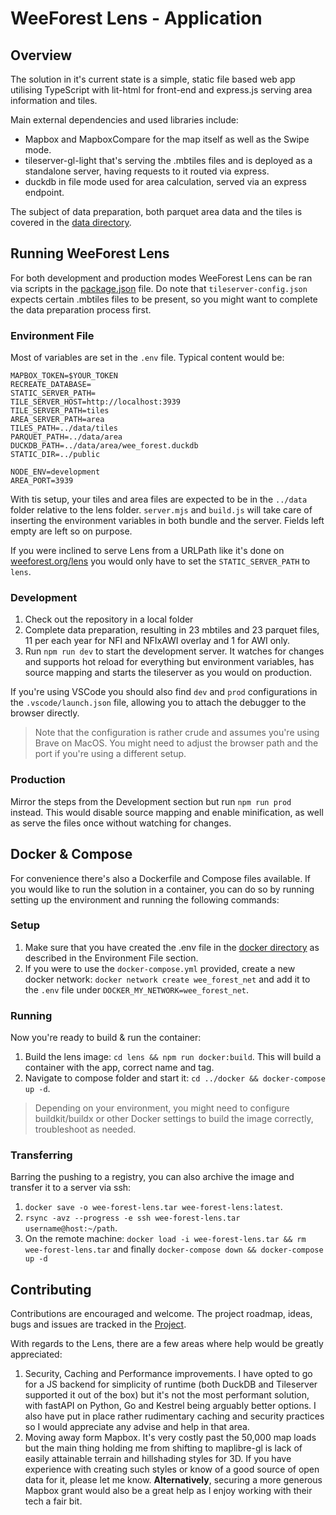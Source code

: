 # WeeForest Lens - Application

## Overview

The solution in it's current state is a simple, static file based web app utilising TypeScript with lit-html for front-end and express.js serving area information and tiles.

Main external dependencies and used libraries include:

- Mapbox and MapboxCompare for the map itself as well as the Swipe mode.
- tileserver-gl-light that's serving the .mbtiles files and is deployed as a standalone server, having requests to it routed via express.
- duckdb in file mode used for area calculation, served via an express endpoint.

The subject of data preparation, both parquet area data and the tiles is covered in the [data directory](../data/README.md).
  
## Running WeeForest Lens

For both development and production modes WeeForest Lens can be ran via scripts in the [package.json](./package.json) file. Do note that `tileserver-config.json` expects certain .mbtiles files to be present, so you might want to complete the data preparation process first.

### Environment File

Most of variables are set in the `.env` file. Typical content would be:

```env
MAPBOX_TOKEN=$YOUR_TOKEN
RECREATE_DATABASE=
STATIC_SERVER_PATH=
TILE_SERVER_HOST=http://localhost:3939
TILE_SERVER_PATH=tiles
AREA_SERVER_PATH=area
TILES_PATH=../data/tiles
PARQUET_PATH=../data/area
DUCKDB_PATH=../data/area/wee_forest.duckdb
STATIC_DIR=../public

NODE_ENV=development
AREA_PORT=3939
```

With tis setup, your tiles and area files are expected to be in the `../data` folder relative to the lens folder. `server.mjs` and `build.js` will take care of inserting the environment variables in both bundle and the server. Fields left empty are left so on purpose.

If you were inclined to serve Lens from a URLPath like it's done on [weeforest.org/lens](https://weeforest.org/lens) you would only have to set the `STATIC_SERVER_PATH` to `lens`.

### Development

1. Check out the repository in a local folder
1. Complete data preparation, resulting in 23 mbtiles and 23 parquet files, 11 per each year for NFI and NFIxAWI overlay and 1 for AWI only.
1. Run `npm run dev` to start the development server. It watches for changes and supports hot reload for everything but environment variables, has source mapping and starts the tileserver as you would on production.

If you're using VSCode you should also find `dev` and `prod` configurations in the `.vscode/launch.json` file, allowing you to attach the debugger to the browser directly.

> Note that the configuration is rather crude and assumes you're using Brave on MacOS. You might need to adjust the browser path and the port if you're using a different setup.

### Production

Mirror the steps from the Development section but run `npm run prod` instead. This would disable source mapping and enable minification, as well as serve the files once without watching for changes.

## Docker & Compose

For convenience there's also a Dockerfile and Compose files available. If you would like to run the solution in a container, you can do so by running setting up the environment and running the following commands:

### Setup

1. Make sure that you have created the .env file in the [docker directory](../docker/) as described in the Environment File section.
1. If you were to use the `docker-compose.yml` provided, create a new docker network: `docker network create wee_forest_net` and add it to the `.env` file under `DOCKER_MY_NETWORK=wee_forest_net`.

### Running

Now you're ready to build & run the container:

1. Build the lens image: `cd lens && npm run docker:build`. This will build a container with the app, correct name and tag.
1. Navigate to compose folder and start it: `cd ../docker && docker-compose up -d`.

> Depending on your environment, you might need to configure buildkit/buildx or other Docker settings to build the image correctly, troubleshoot as needed.

### Transferring

Barring the pushing to a registry, you can also archive the image and transfer it to a server via ssh:

1. `docker save -o wee-forest-lens.tar wee-forest-lens:latest`.
1. `rsync -avz --progress -e ssh wee-forest-lens.tar username@host:~/path`.
1. On the remote machine: `docker load -i wee-forest-lens.tar && rm wee-forest-lens.tar` and finally `docker-compose down && docker-compose up -d`

## Contributing

Contributions are encouraged and welcome. The project roadmap, ideas, bugs and issues are tracked in the [Project](https://github.com/users/MNeverOff/projects/4).

With regards to the Lens, there are a few areas where help would be greatly appreciated:

1. Security, Caching and Performance improvements. I have opted to go for a JS backend for simplicity of runtime (both DuckDB and Tileserver supported it out of the box) but it's not the most performant solution, with fastAPI on Python, Go and Kestrel being arguably better options. I also have put in place rather rudimentary caching and security practices so I would appreciate any advise and help in that area.
2. Moving away form Mapbox. It's very costly past the 50,000 map loads but the main thing holding me from shifting to maplibre-gl is lack of easily attainable terrain and hillshading styles for 3D. If you have experience with creating such styles or know of a good source of open data for it, please let me know. **Alternatively**, securing a more generous Mapbox grant would also be a great help as I enjoy working with their tech a fair bit.
